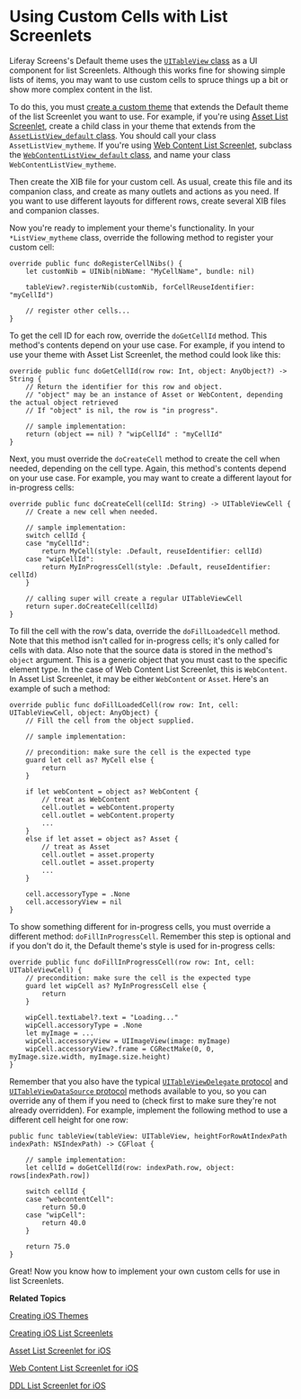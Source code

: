 # Using Custom Cells with List Screenlets [](id=using-custom-cells-with-list-screenlets)

Liferay Screens's Default theme uses the 
[`UITableView` class](https://developer.apple.com/library/ios/documentation/UIKit/Reference/UITableView_Class/) 
as a UI component for list Screenlets. Although this works fine for showing 
simple lists of items, you may want to use custom cells to spruce things up a 
bit or show more complex content in the list. 

To do this, you must 
[create a custom theme](/develop/tutorials/-/knowledge_base/6-2/creating-ios-themes) 
that extends the Default theme of the list Screenlet you want to use. For 
example, if you're using 
[Asset List Screenlet](/develop/reference/-/knowledge_base/6-2/assetlistscreenlet-for-ios), 
create a child class in your theme that extends from the 
[`AssetListView_default` class](https://github.com/liferay/liferay-screens/blob/master/ios/Framework/Themes/Default/AssetListScreenlet/AssetListView_default.swift). 
You should call your class `AssetListView_mytheme`. If you're using 
[Web Content List Screenlet](/develop/reference/-/knowledge_base/6-2/web-content-lists-creenlet-for-ios), 
subclass the 
[`WebContentListView_default` class](https://github.com/liferay/liferay-screens/blob/master/ios/Framework/Themes/Default/WebContent/ListScreenlet/WebContentListView_default.swift), 
and name your class `WebContentListView_mytheme`. 

Then create the XIB file for your custom cell. As usual, create this file and 
its companion class, and create as many outlets and actions as you need. If you 
want to use different layouts for different rows, create several XIB files and 
companion classes. 

Now you're ready to implement your theme's functionality. In your 
`*ListView_mytheme` class, override the following method to register your custom 
cell:

    override public func doRegisterCellNibs() {
        let customNib = UINib(nibName: "MyCellName", bundle: nil)

        tableView?.registerNib(customNib, forCellReuseIdentifier: "myCellId")

        // register other cells...
    }

To get the cell ID for each row, override the `doGetCellId` method. This 
method's contents depend on your use case. For example, if you intend to use 
your theme with Asset List Screenlet, the method could look like this: 

    override public func doGetCellId(row row: Int, object: AnyObject?) -> String {
        // Return the identifier for this row and object.
        // "object" may be an instance of Asset or WebContent, depending the actual object retrieved
        // If "object" is nil, the row is "in progress".

        // sample implementation:
        return (object == nil) ? "wipCellId" : "myCellId"
    }

Next, you must override the `doCreateCell` method to create the cell when 
needed, depending on the cell type. Again, this method's contents depend on your 
use case. For example, you may want to create a different layout for in-progress 
cells: 

    override public func doCreateCell(cellId: String) -> UITableViewCell {
        // Create a new cell when needed.

        // sample implementation:
        switch cellId {
        case "myCellId":
            return MyCell(style: .Default, reuseIdentifier: cellId)
        case "wipCellId":
            return MyInProgressCell(style: .Default, reuseIdentifier: cellId)
        }

        // calling super will create a regular UITableViewCell
        return super.doCreateCell(cellId)
    }

To fill the cell with the row's data, override the `doFillLoadedCell` method. 
Note that this method isn't called for in-progress cells; it's only called for 
cells with data. Also note that the source data is stored in the method's 
`object` argument. This is a generic object that you must cast to the specific 
element type. In the case of Web Content List Screenlet, this is `WebContent`. 
In Asset List Screenlet, it may be either `WebContent` or `Asset`. Here's an 
example of such a method: 

    override public func doFillLoadedCell(row row: Int, cell: UITableViewCell, object: AnyObject) {
        // Fill the cell from the object supplied.

        // sample implementation:

        // precondition: make sure the cell is the expected type
        guard let cell as? MyCell else {
            return
        }

        if let webContent = object as? WebContent {
            // treat as WebContent
            cell.outlet = webContent.property
            cell.outlet = webContent.property
            ...
        }
        else if let asset = object as? Asset {
            // treat as Asset
            cell.outlet = asset.property
            cell.outlet = asset.property
            ...
        }

        cell.accessoryType = .None
        cell.accessoryView = nil      
    }

To show something different for in-progress cells, you must override a different 
method: `doFillInProgressCell`. Remember this step is optional and if you don't 
do it, the Default theme's style is used for in-progress cells: 

    override public func doFillInProgressCell(row row: Int, cell: UITableViewCell) {
        // precondition: make sure the cell is the expected type
        guard let wipCell as? MyInProgressCell else {
            return
        }

        wipCell.textLabel?.text = "Loading..."
        wipCell.accessoryType = .None
        let myImage = ...
        wipCell.accessoryView = UIImageView(image: myImage)
        wipCell.accessoryView?.frame = CGRectMake(0, 0, myImage.size.width, myImage.size.height)
    }

Remember that you also have the typical 
[`UITableViewDelegate` protocol](https://developer.apple.com/library/ios/documentation/UIKit/Reference/UITableViewDelegate_Protocol/) 
and 
[`UITableViewDataSource` protocol](https://developer.apple.com/library/ios/documentation/UIKit/Reference/UITableViewDataSource_Protocol/) 
methods available to you, so you can override any of them if you need to (check 
first to make sure they're not already overridden). For example, implement the 
following method to use a different cell height for one row: 

    public func tableView(tableView: UITableView, heightForRowAtIndexPath indexPath: NSIndexPath) -> CGFloat {

        // sample implementation:
        let cellId = doGetCellId(row: indexPath.row, object: rows[indexPath.row])

        switch cellId {
        case "webcontentCell":
            return 50.0
        case "wipCell":
            return 40.0
        }

        return 75.0
    }

Great! Now you know how to implement your own custom cells for use in list 
Screenlets. 

**Related Topics**

[Creating iOS Themes](/develop/tutorials/-/knowledge_base/6-2/creating-ios-themes)

[Creating iOS List Screenlets](/develop/tutorials/-/knowledge_base/6-2/creating-ios-list-screenlets)

[Asset List Screenlet for iOS](/develop/reference/-/knowledge_base/6-2/assetlistscreenlet-for-ios)

[Web Content List Screenlet for iOS](/develop/reference/-/knowledge_base/6-2/web-content-list-screenlet-for-ios)

[DDL List Screenlet for iOS](/develop/reference/-/knowledge_base/6-2/ddllistscreenlet-for-ios)
